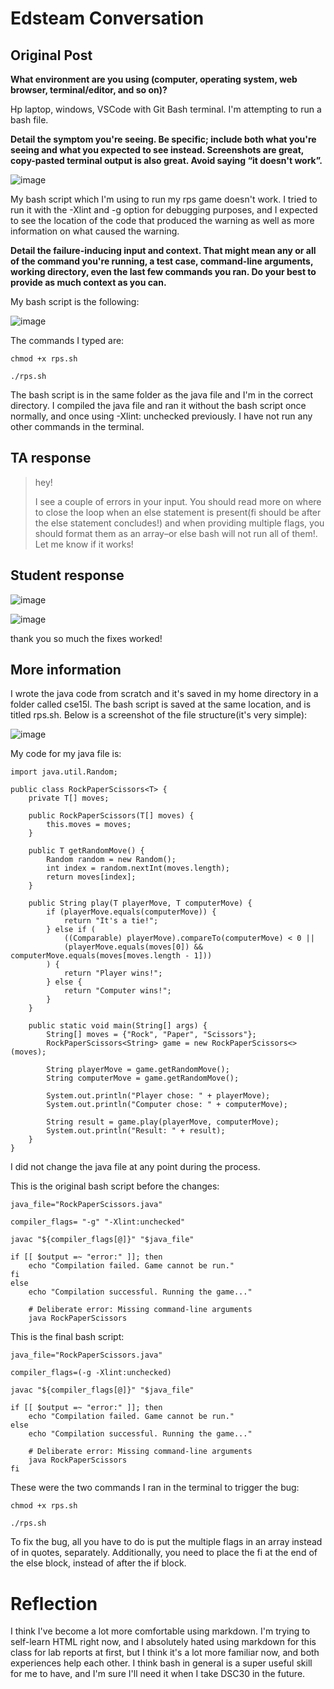 # **Edsteam Conversation**
## Original Post

**What environment are you using (computer, operating system, web browser, terminal/editor, and so on)?**

Hp laptop, windows, VSCode with Git Bash terminal. I'm attempting to run a bash file.

**Detail the symptom you're seeing. Be specific; include both what you're seeing and what you expected to see instead. Screenshots are great, copy-pasted terminal output is also great. Avoid saying “it doesn't work”.**

![image](https://github.com/beachu23/cse15l-lab-reports/assets/130091977/3cc96ffd-5ca3-42fc-97c4-bf5eac2c8b4d)

My bash script which I'm using to run my rps game doesn't work. I tried to run it with the -Xlint and -g option for debugging purposes, and I expected to see the location of the code that produced the warning as well as more information on what caused the warning. 

**Detail the failure-inducing input and context. That might mean any or all of the command you're running, a test case, command-line arguments, working directory, even the last few commands you ran. Do your best to provide as much context as you can.**

My bash script is the following: 

![image](https://github.com/beachu23/cse15l-lab-reports/assets/130091977/1f72f0a5-70f9-4031-be8f-c3b70fd203c6)

The commands I typed are:

```chmod +x rps.sh```

```./rps.sh```

The bash script is in the same folder as the java file and I'm in the correct directory. I compiled the java file and ran it without the bash script once normally, and once using -Xlint: unchecked previously. I have not run any other commands in the terminal.


## TA response
> hey!
> 
> I see a couple of errors in your input. You should read more on where to close the loop when an else statement is present(fi should be after the else statement concludes!) and when providing multiple flags, you should format them as an array–or else bash will not run all of them!.  Let me know if it works!

## Student response
![image](https://github.com/beachu23/cse15l-lab-reports/assets/130091977/ee1456da-3979-455b-b494-3ab291589388)

![image](https://github.com/beachu23/cse15l-lab-reports/assets/130091977/ff32d667-d57b-4016-9925-46ad781c6cd4)

thank you so much the fixes worked! 

## More information

I wrote the java code from scratch and it's saved in my home directory in a folder called cse15l. The bash script is saved at the same location, and is titled rps.sh. Below is a screenshot of the file structure(it's very simple):

![image](https://github.com/beachu23/cse15l-lab-reports/assets/130091977/e600114c-18f2-47ee-b4dd-76d6ba99a81d)

My code for my java file is:

```
import java.util.Random;

public class RockPaperScissors<T> {
    private T[] moves;

    public RockPaperScissors(T[] moves) {
        this.moves = moves;
    }

    public T getRandomMove() {
        Random random = new Random();
        int index = random.nextInt(moves.length);
        return moves[index];
    }

    public String play(T playerMove, T computerMove) {
        if (playerMove.equals(computerMove)) {
            return "It's a tie!";
        } else if (
            ((Comparable) playerMove).compareTo(computerMove) < 0 ||
            (playerMove.equals(moves[0]) && computerMove.equals(moves[moves.length - 1]))
        ) {
            return "Player wins!";
        } else {
            return "Computer wins!";
        }
    }

    public static void main(String[] args) {
        String[] moves = {"Rock", "Paper", "Scissors"};
        RockPaperScissors<String> game = new RockPaperScissors<>(moves);

        String playerMove = game.getRandomMove();
        String computerMove = game.getRandomMove();

        System.out.println("Player chose: " + playerMove);
        System.out.println("Computer chose: " + computerMove);

        String result = game.play(playerMove, computerMove);
        System.out.println("Result: " + result);
    }
}

```
I did not change the java file at any point during the process.

This is the original bash script before the changes:

```
java_file="RockPaperScissors.java"

compiler_flags= "-g" "-Xlint:unchecked"

javac "${compiler_flags[@]}" "$java_file"

if [[ $output =~ "error:" ]]; then
    echo "Compilation failed. Game cannot be run."
fi
else
    echo "Compilation successful. Running the game..."
    
    # Deliberate error: Missing command-line arguments
    java RockPaperScissors
```

This is the final bash script:

```
java_file="RockPaperScissors.java"

compiler_flags=(-g -Xlint:unchecked)

javac "${compiler_flags[@]}" "$java_file"

if [[ $output =~ "error:" ]]; then
    echo "Compilation failed. Game cannot be run."
else
    echo "Compilation successful. Running the game..."
    
    # Deliberate error: Missing command-line arguments
    java RockPaperScissors
fi
```
These were the two commands I ran in the terminal to trigger the bug:

```chmod +x rps.sh```

```./rps.sh```

To fix the bug, all you have to do is put the multiple flags in an array instead of in quotes, separately. Additionally, you need to place the fi at the end of the else block, instead of after the if block. 

# Reflection

I think I've become a lot more comfortable using markdown. I'm trying to self-learn HTML right now, and I absolutely hated using markdown for this class for lab reports at first, but I think it's a lot more familiar now, and both experiences help each other. I think bash in general is a super useful skill for me to have, and I'm sure I'll need it when I take DSC30 in the future. 







